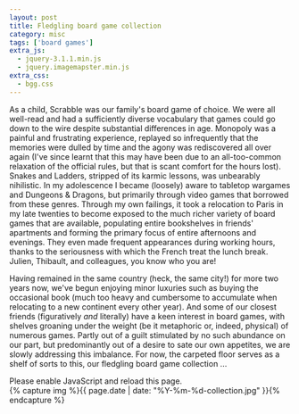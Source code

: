 ```yaml
---
layout: post
title: Fledgling board game collection
category: misc
tags: ['board games']
extra_js:
  - jquery-3.1.1.min.js
  - jquery.imagemapster.min.js
extra_css:
  - bgg.css
---
```


As a child, Scrabble was our family's board game of choice.
We were all well-read and had a sufficiently diverse vocabulary that games
could go down to the wire despite substantial differences in age.
Monopoly was a painful and frustrating experience, replayed so infrequently
that the memories were dulled by time and the agony was rediscovered all over
again (I've since learnt that this may have been due to an all-too-common
relaxation of the official rules, but that is scant comfort for the hours
lost).
Snakes and Ladders, stripped of its karmic lessons, was unbearably nihilistic.
In my adolescence I became (loosely) aware to tabletop wargames and Dungeons &
Dragons, but primarily through video games that borrowed from these genres.
Through my own failings, it took a relocation to Paris in my late twenties to
become exposed to the much richer variety of board games that are available,
populating entire bookshelves in friends' apartments and forming the primary
focus of entire afternoons and evenings.
They even made frequent appearances during working hours, thanks to the
seriousness with which the French treat the lunch break.
Julien, Thibault, and colleagues, you know who you are!

Having remained in the same country (heck, the same city!)
for more two years now, we've begun enjoying minor luxuries such as buying the
occasional book (much too heavy and cumbersome to accumulate when relocating
to a new continent every other year).
And some of our closest friends (figuratively *and* literally) have a keen
interest in board games, with shelves groaning under the weight (be it
metaphoric or, indeed, physical) of numerous games.
Partly out of a guilt stimulated by no such abundance on our part, but
predominantly out of a desire to sate our own appetites, we are slowly
addressing this imbalance.
For now, the carpeted floor serves as a shelf of sorts to this, our fledgling
board game collection ...

<noscript>
Please enable JavaScript and reload this page.
</noscript>

<div class="bgg">
  <div class="map">
    <map name="map">
      <area shape="poly" coords="40,210,190,208,200,550,50,550"
            href="#" id="172081"
            class="map-area" />
      <area shape="poly" coords="188,175,277,175,290,550,200,550"
            href="#" id="163412"
            class="map-area" />
      <area shape="poly" coords="280,155,355,155,365,550,290,550"
            href="#" id="131835"
            class="map-area" />
      <area shape="poly" coords="350,45,440,45,445,550,365,550"
            href="#" id="320"
            class="map-area" />
      <area shape="poly" coords="440,35,575,35,570,558,445,555"
            href="#" id="822"
            class="map-area" />
      <area shape="poly" coords="575,35,685,35,680,550,570,545"
            href="#" id="39856"
            class="map-area" />
      <area shape="poly" coords="685,35,840,40,825,550,680,550"
            href="#" id="155821"
            class="map-area" />
      <area shape="poly"
            coords="845,2,990,2,955,550,825,550,840,40,800,40"
            href="#" id="42215"
            class="map-area" />
    </map>
    {% capture img %}{{ page.date | date: "%Y-%m-%d-collection.jpg" }}{% endcapture %}
    <img usemap="#map" id="img-map" src="{{ site.baseurl }}{{ site.url_img }}/{{ img }}" alt="">
  </div>
</div>

<script type="text/javascript" src="{{ site.baseurl }}{{ site.url_js }}/bgg.js"></script>
<script type="text/javascript">
    BGG.load({
        img_map: "#img-map",
        username: "2bago",
        userid: 1451771,
        show_on_hover: false,
        show_err: true,
        collection_url: "{{ site.baseurl }}{{ site.url_data }}/bgg-collection.xml",
    });
    BGG.load({
        img_map: "#img-map",
        username: "2bago",
        userid: 1451771,
        show_on_hover: false,
        show_err: false,
    });
</script>
